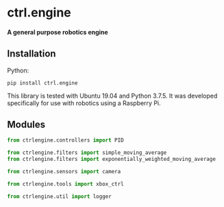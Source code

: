 # ctrl.engine

#### A general purpose robotics engine

## Installation
Python:
```
pip install ctrl.engine
```

This library is tested with Ubuntu 19.04 and Python 3.7.5. It was developed specifically for use with robotics using a Raspberry Pi.

## Modules

```python
from ctrlengine.controllers import PID

from ctrlengine.filters import simple_moving_average
from ctrlengine.filters import exponentially_weighted_moving_average

from ctrlengine.sensors import camera

from ctrlengine.tools import xbox_ctrl

from ctrlengine.util import logger
```
